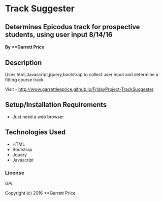 # Track Suggester

## Determines Epicodus track for prospective students, using user input 8/14/16

#### By **Garrett Price

## Description

Uses html,Javascript,jquery,bootstrap to collect user input and determine a fitting course track.

Visit -  http://www.garrettleeprice.github.io/FridayProject-TrackSuggester

## Setup/Installation Requirements

* Just need a web browser

## Technologies Used

* HTML
* Bootstrap
* Jquery
* Javascript

### License

*GPL*

Copyright (c) 2016 **Garrett Price
